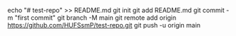 echo "# test-repo" >> README.md
git init
git add README.md
git commit -m "first commit"
git branch -M main
git remote add origin https://github.com/HUFSsmP/test-repo.git
git push -u origin main
